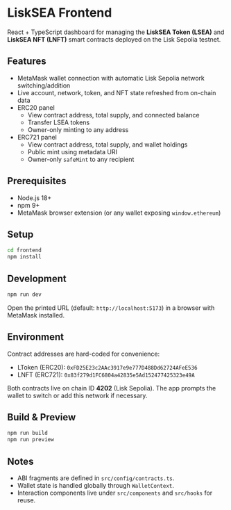 # LiskSEA Frontend

React + TypeScript dashboard for managing the **LiskSEA Token (LSEA)** and **LiskSEA NFT (LNFT)** smart contracts deployed on the Lisk Sepolia testnet.

## Features

- MetaMask wallet connection with automatic Lisk Sepolia network switching/addition
- Live account, network, token, and NFT state refreshed from on-chain data
- ERC20 panel
  - View contract address, total supply, and connected balance
  - Transfer LSEA tokens
  - Owner-only minting to any address
- ERC721 panel
  - View contract address, total supply, and wallet holdings
  - Public mint using metadata URI
  - Owner-only `safeMint` to any recipient

## Prerequisites

- Node.js 18+
- npm 9+
- MetaMask browser extension (or any wallet exposing `window.ethereum`)

## Setup

```bash
cd frontend
npm install
```

## Development

```bash
npm run dev
```

Open the printed URL (default: `http://localhost:5173`) in a browser with MetaMask installed.

## Environment

Contract addresses are hard-coded for convenience:

- LToken (ERC20): `0xFD25E23c2AAc3917e9e777D488Dd62724AFeE536`
- LNFT (ERC721): `0x83f279d1FC6804a42835e5Ad152477425323e49A`

Both contracts live on chain ID **4202** (Lisk Sepolia). The app prompts the wallet to switch or add this network if necessary.

## Build & Preview

```bash
npm run build
npm run preview
```

## Notes

- ABI fragments are defined in `src/config/contracts.ts`.
- Wallet state is handled globally through `WalletContext`.
- Interaction components live under `src/components` and `src/hooks` for reuse.
